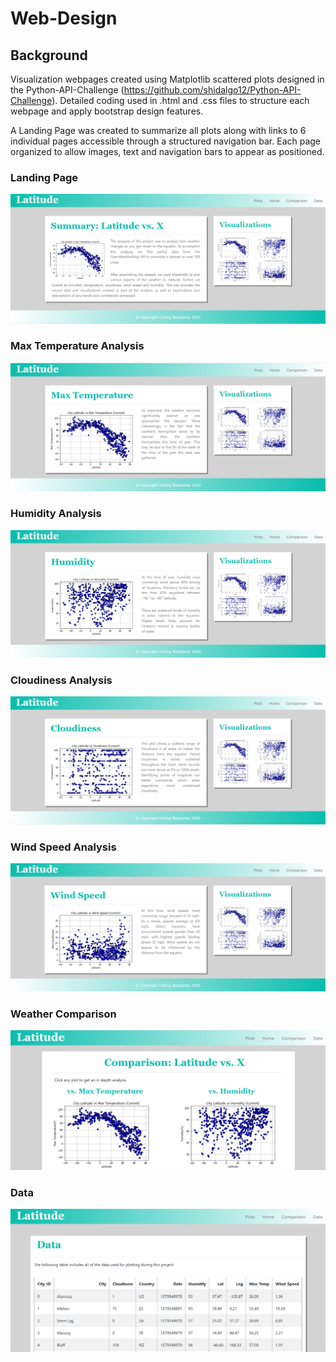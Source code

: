 # Web-Design

## Background

Visualization webpages created using Matplotlib scattered plots designed in the Python-API-Challenge (https://github.com/shidalgo12/Python-API-Challenge). Detailed coding used in .html and .css files to structure each webpage and apply bootstrap design features.  

A Landing Page was created to summarize all plots along with links to 6 individual pages accessible through a structured navigation bar.  Each page organized to allow images, text and navigation bars to appear as positioned.

### Landing Page

![](WebVisualizaitons/Images/Landing_Page.png)

### Max Temperature Analysis

![](WebVisualizaitons/Images/Max_Temp.png)

### Humidity Analysis

![](WebVisualizaitons/Images/Humidity.png)

### Cloudiness Analysis

![](WebVisualizaitons/Images/Cloudiness.png)

### Wind Speed Analysis

![](WebVisualizaitons/Images/Wind_Speed.png)

### Weather Comparison

![](WebVisualizaitons/Images/Comparison.png)

### Data

![](WebVisualizaitons/Images/Data.png)